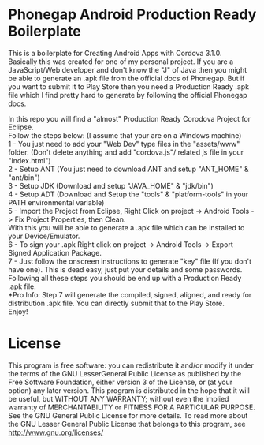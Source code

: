 Phonegap Android Production Ready Boilerplate
=============================================

This is a boilerplate for Creating Android Apps with Cordova 3.1.0.
<br>
Basically this was created for one of my personal project.
If you are a JavaScript/Web developer and don't know the "J" of Java then you might be able to generate an .apk file from the official docs of Phonegap.
But if you want to submit it to Play Store then you need a Production Ready .apk file
which I find pretty hard to generate by following the official Phonegap docs.

In this repo you will find a "almost" Production Ready Corodova Project for Eclipse.
<br>
Follow the steps below:
(I assume that your are on a Windows machine)
<br>
1 - You just need to add your "Web Dev" type files in the "assets/www" folder. (Don't delete anything and add "cordova.js"/ related js file in your "index.html")
<br>
2 - Setup ANT (You just need to download ANT and setup "ANT_HOME" & "ant/bin")
<br>
3 - Setup JDK (Download and setup "JAVA_HOME" & "jdk/bin")
<br>
4 - Setup ADT (Download and Setup the "tools" & "platform-tools" in your PATH environmental variable)
<br>
5 - Import the Project from Eclipse, Right Click on project -> Android Tools -> Fix Project Properties, then Clean.
<br>
With this you will be able to generate a .apk file which can be installed to your Device/Emulator.
<br>
6 - To sign your .apk  Right click on project -> Android Tools -> Export Signed Application Package.
<br>
7 - Just follow the onscreen instructions to generate "key" file (If you don't have one). This is dead easy, just put your details and some passwords.
<br>
Following all these steps you should be end up with a Production Ready .apk file.
<br>
*Pro Info: Step 7 will generate the compiled, signed, aligned, and ready for distribution .apk file. You can directly submit that to the Play Store.
<br>
Enjoy!


License
=======
This program is free software: you can redistribute it and/or modify it under the terms of the GNU LesserGeneral Public License as published by the Free Software Foundation, either version 3 of the License, or (at your option) any later version. This program is distributed in the hope that it will be useful, but WITHOUT ANY WARRANTY; without even the implied warranty of MERCHANTABILITY or FITNESS FOR A PARTICULAR PURPOSE. See the GNU General Public License for more details. To read more about the GNU Lesser General Public License that belongs to this program, see http://www.gnu.org/licenses/
